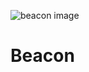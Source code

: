 ![beacon image](https://github.com/[username]/[reponame]/blob/[branch]/image.jpg?raw=true)
# Beacon
